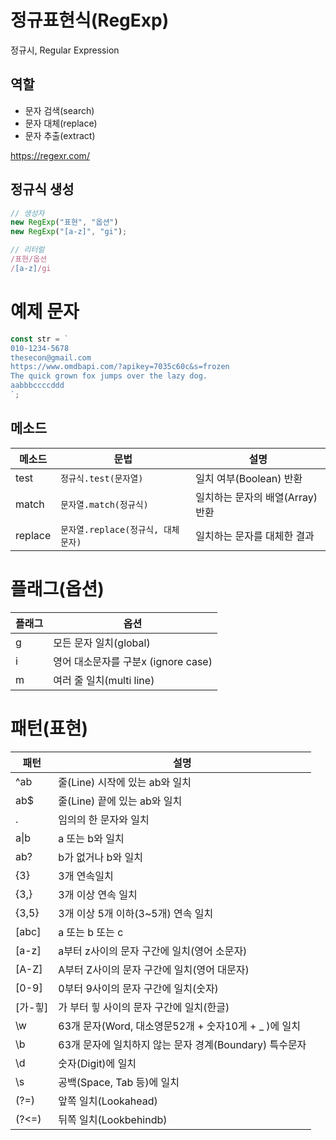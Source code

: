 # 정규표현식(RegExp)

정규시, Regular Expression

## 역할

- 문자 검색(search)
- 문자 대체(replace)
- 문자 추출(extract)

https://regexr.com/

## 정규식 생성

```js
// 생성자
new RegExp("표현", "옵션")
new RegExp("[a-z]", "gi");

// 리터럴
/표현/옵션
/[a-z]/gi
```

# 예제 문자

```js
const str = `
010-1234-5678
thesecon@gmail.com
https://www.omdbapi.com/?apikey=7035c60c&s=frozen
The quick grown fox jumps over the lazy dog.
aabbbccccddd
`;
```

## 메소드

| 메소드  | 문법                               | 설명                             |
| ------- | ---------------------------------- | -------------------------------- |
| test    | `정규식.test(문자열)`              | 일치 여부(Boolean) 반환          |
| match   | `문자열.match(정규식)`             | 일치하는 문자의 배열(Array) 반환 |
| replace | `문자열.replace(정규식, 대체문자)` | 일치하는 문자를 대체한 결과      |

# 플래그(옵션)

| 플래그 | 옵션                                |
| ------ | ----------------------------------- |
| g      | 모든 문자 일치(global)              |
| i      | 영어 대소문자를 구분x (ignore case) |
| m      | 여러 줄 일치(multi line)            |

# 패턴(표현)

| 패턴       | 설명                                                   |
| ---------- | ------------------------------------------------------ |
| ^ab        | 줄(Line) 시작에 있는 ab와 일치                         |
| ab$        | 줄(Line) 끝에 있는 ab와 일치                           |
| .          | 임의의 한 문자와 일치                                  |
| a&verbar;b | a 또는 b와 일치                                        |
| ab?        | b가 없거나 b와 일치                                    |
| {3}        | 3개 연속일치                                           |
| {3,}       | 3개 이상 연속 일치                                     |
| {3,5}      | 3개 이상 5개 이하(3~5개) 연속 일치                     |
| [abc]      | a 또는 b 또는 c                                        |
| [a-z]      | a부터 z사이의 문자 구간에 일치(영어 소문자)            |
| [A-Z]      | A부터 Z사이의 문자 구간에 일치(영어 대문자)            |
| [0-9]      | 0부터 9사이의 문자 구간에 일치(숫자)                   |
| [가-힣]    | 가 부터 힣 사이의 문자 구간에 일치(한글)               |
| \w         | 63개 문자(Word, 대소영문52개 + 숫자10게 + \_ )에 일치  |
| \b         | 63개 문자에 일치하지 않는 문자 경계(Boundary) 특수문자 |
| \d         | 숫자(Digit)에 일치                                     |
| \s         | 공백(Space, Tab 등)에 일치                             |
| (?=)       | 앞쪽 일치(Lookahead)                                   |
| (?<=)      | 뒤쪽 일치(Lookbehindb)                                 |
